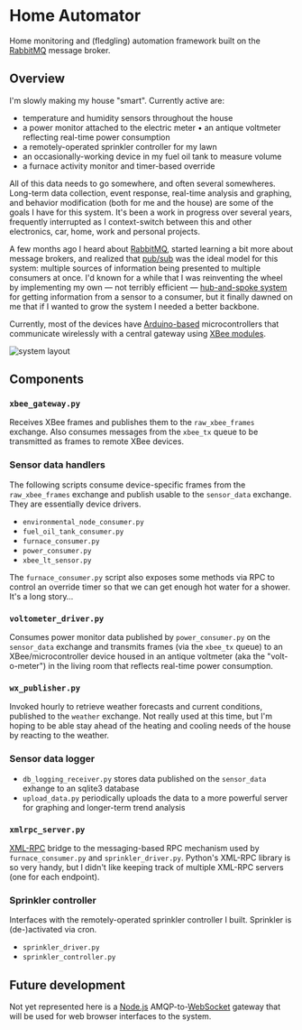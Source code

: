 Home Automator
==============

Home monitoring and (fledgling) automation framework built on the [RabbitMQ][1] message broker.

Overview
--------

I'm slowly making my house "smart".  Currently active are:

* temperature and humidity sensors throughout the house
* a power monitor attached to the electric meter
• an antique voltmeter reflecting real-time power consumption
* a remotely-operated sprinkler controller for my lawn
* an occasionally-working device in my fuel oil tank to measure volume
* a furnace activity monitor and timer-based override

All of this data needs to go somewhere, and often several somewheres.  Long-term data collection, event response, real-time analysis and graphing, and behavior modification (both for me and the house) are some of the goals I have for this system.  It's been a work in progress over several years, frequently interrupted as I context-switch between this and other electronics, car, home, work and personal projects.

A few months ago I heard about [RabbitMQ][1], started learning a bit more about message brokers, and realized that [pub/sub][2] was the ideal model for this system: multiple sources of information being presented to multiple consumers at once.  I'd known for a while that I was reinventing the wheel by implementing my own — not terribly efficient — [hub-and-spoke system][3] for getting information from a sensor to a consumer, but it finally dawned on me that if I wanted to grow the system I needed a better backbone.

Currently, most of the devices have [Arduino-based][4] microcontrollers that communicate wirelessly with a central gateway using [XBee modules][5].

![system layout](https://github.com/blalor/home-automator/wiki/images/system%20layout.png "system layout")

Components
----------

### `xbee_gateway.py`

Receives XBee frames and publishes them to the `raw_xbee_frames` exchange.  Also consumes messages from the `xbee_tx` queue to be transmitted as frames to remote XBee devices.

### Sensor data handlers

The following scripts consume device-specific frames from the `raw_xbee_frames` exchange and publish usable to the `sensor_data` exchange.  They are essentially device drivers.

* `environmental_node_consumer.py`
* `fuel_oil_tank_consumer.py`
* `furnace_consumer.py`
* `power_consumer.py`
* `xbee_lt_sensor.py`

The `furnace_consumer.py` script also exposes some methods via RPC to control an override timer so that we can get enough hot water for a shower.  It's a long story…

### `voltometer_driver.py`

Consumes power monitor data published by `power_consumer.py` on the `sensor_data` exchange and transmits frames (via the `xbee_tx` queue) to an XBee/microcontroller device housed in an antique voltmeter (aka the "volt-o-meter") in the living room that reflects real-time power consumption.

### `wx_publisher.py`

Invoked hourly to retrieve weather forecasts and current conditions, published to the `weather` exchange.  Not really used at this time, but I'm hoping to be able stay ahead of the heating and cooling needs of the house by reacting to the weather.

### Sensor data logger

* `db_logging_receiver.py` stores data published on the `sensor_data` exhange to an sqlite3 database
* `upload_data.py` periodically uploads the data to a more powerful server for graphing and longer-term trend analysis

### `xmlrpc_server.py`

[XML-RPC][6] bridge to the messaging-based RPC mechanism used by `furnace_consumer.py` and `sprinkler_driver.py`.  Python's XML-RPC library is so very handy, but I didn't like keeping track of multiple XML-RPC servers (one for each endpoint).

### Sprinkler controller

Interfaces with the remotely-operated sprinkler controller I built.  Sprinkler is (de-)activated via cron.

* `sprinkler_driver.py`
* `sprinkler_controller.py`

Future development
------------------

Not yet represented here is a [Node.js][7] AMQP-to-[WebSocket][8] gateway that will be used for web browser interfaces to the system.


[1]: http://www.rabbitmq.com/
[2]: http://en.wikipedia.org/wiki/Publish/subscribe
[3]:  https://github.com/blalor/home-automator/tree/b4a59caab7da5b0771b1b6abc151f1b64eedd326
[4]: http://arduino.cc/
[5]: http://www.ladyada.net/make/xbee/
[6]: http://en.wikipedia.org/wiki/XML-RPC
[7]: http://nodejs.org/
[8]: http://en.wikipedia.org/wiki/WebSocket
